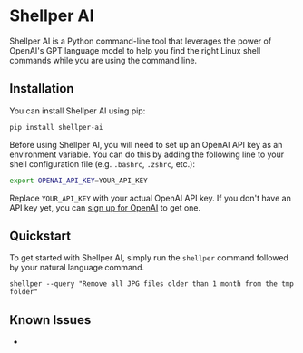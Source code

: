 # Shellper AI

Shellper AI is a Python command-line tool that leverages the power of OpenAI's GPT language model to help you find the right Linux shell commands while you are using the command line.

## Installation

You can install Shellper AI using pip:

```bash
pip install shellper-ai
```

Before using Shellper AI, you will need to set up an OpenAI API key as an environment variable. You can do this by adding the following line to your shell configuration file (e.g. `.bashrc`, `.zshrc`, etc.):

```bash
export OPENAI_API_KEY=YOUR_API_KEY
```

Replace `YOUR_API_KEY` with your actual OpenAI API key. If you don't have an API key yet, you can [sign up for OpenAI](https://beta.openai.com/signup/) to get one.

## Quickstart

To get started with Shellper AI, simply run the `shellper` command followed by your natural language command. 

```
shellper --query "Remove all JPG files older than 1 month from the tmp folder"
```

## Known Issues

- 